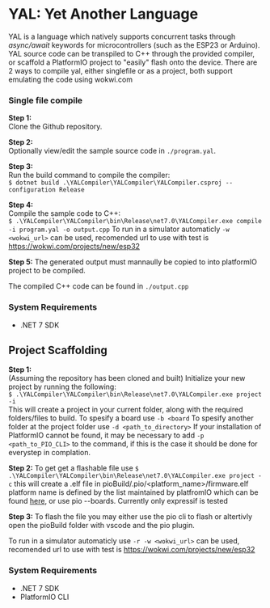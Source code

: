 # YAL: Yet Another Language

YAL is a language which natively supports concurrent tasks through *async/await* keywords for microcontrollers (such as the ESP23 or Arduino). YAL source code can be transpiled to C++ through the provided compiler, or scaffold a PlatformIO project to "easily" flash onto the device. There are 2 ways to compile yal, either singlefile or as a project, both support emulating the code using wokwi.com 

### Single file compile

**Step 1:**  
Clone the Github repository.

**Step 2:**  
Optionally view/edit the sample source code in `./program.yal`.  

**Step 3:**  
Run the build command to compile the compiler:  
`$ dotnet build .\YALCompiler\YALCompiler\YALCompiler.csproj --configuration Release`

**Step 4:**  
Compile the sample code to C++:  
`$ .\YALCompiler\YALCompiler\bin\Release\net7.0\YALCompiler.exe compile -i program.yal -o output.cpp`
To run in a simulator automaticly `-w <wokwi_url>` can be used, recomended url to use with test is https://wokwi.com/projects/new/esp32

**Step 5:**
The generated output must mannaully be copied to into platformIO project to be compiled.


The compiled C++ code can be found in `./output.cpp`

### System Requirements
- .NET 7 SDK

## Project Scaffolding

**Step 1:**  
(Assuming the repository has been cloned and built) Initialize your new project by running the following:  
`$ .\YALCompiler\YALCompiler\bin\Release\net7.0\YALCompiler.exe project -i`  
This will create a project in your current folder, along with the required folders/files to build.
To spesify a board use `-b <board`
To spesify another folder at the project folder use `-d <path_to_directory>`
If your installation of PlatformIO cannot be found, it may be necessary to add `-p <path_to_PIO_CLI>` to the command, if this is the case it should be done for everystep in complation.

**Step 2:**
To get get a flashable file use `$ .\YALCompiler\YALCompiler\bin\Release\net7.0\YALCompiler.exe project -c` this will create a .elf file in pioBuild/.pio/<platform_name>/firmware.elf
platform name is defined by the list maintained by platfromIO which can be found [here](https://docs.platformio.org/en/latest/boards/index.html), or use pio --boards. Currently only expressif is tested 

**Step 3:**
To flash the file you may either use the pio cli to flash or altertivly open the pioBuild folder with vscode and the pio plugin.

To run in a simulator automaticly use `-r -w <wokwi_url>` can be used, recomended url to use with test is https://wokwi.com/projects/new/esp32


### System Requirements
- .NET 7 SDK
- PlatformIO CLI
